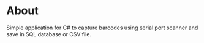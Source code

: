 # About

Simple application for C# to capture barcodes using serial port scanner and save in SQL database or CSV file. 
